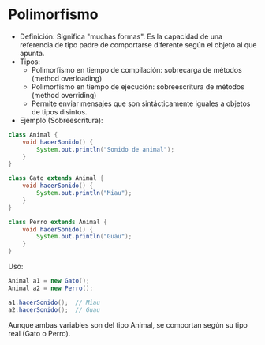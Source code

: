 # Polimorfismo

- Definición: Significa "muchas formas". Es la capacidad de una referencia de tipo padre de comportarse diferente según el objeto al que apunta.
- Tipos:
  - Polimorfismo en tiempo de compilación: sobrecarga de métodos (method overloading)
  - Polimorfismo en tiempo de ejecución: sobreescritura de métodos (method overriding)
  - Permite enviar mensajes que son sintácticamente iguales a objetos de tipos disintos.
- Ejemplo (Sobreescritura):

```java
class Animal {
    void hacerSonido() {
        System.out.println("Sonido de animal");
    }
}

class Gato extends Animal {
    void hacerSonido() {
        System.out.println("Miau");
    }
}

class Perro extends Animal {
    void hacerSonido() {
        System.out.println("Guau");
    }
}
```

Uso:

```java
Animal a1 = new Gato();
Animal a2 = new Perro();

a1.hacerSonido();  // Miau
a2.hacerSonido();  // Guau
```

Aunque ambas variables son del tipo Animal, se comportan según su tipo real (Gato o Perro).
